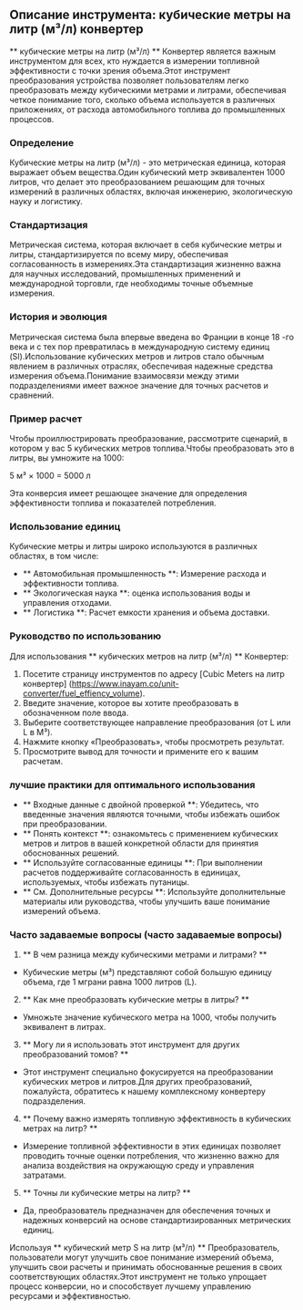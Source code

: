 ## Описание инструмента: кубические метры на литр (м³/л) конвертер

** кубические метры на литр (м³/л) ** Конвертер является важным инструментом для всех, кто нуждается в измерении топливной эффективности с точки зрения объема.Этот инструмент преобразования устройства позволяет пользователям легко преобразовать между кубическими метрами и литрами, обеспечивая четкое понимание того, сколько объема используется в различных приложениях, от расхода автомобильного топлива до промышленных процессов.

### Определение

Кубические метры на литр (м³/л) - это метрическая единица, которая выражает объем вещества.Один кубический метр эквивалентен 1000 литров, что делает это преобразованием решающим для точных измерений в различных областях, включая инженерию, экологическую науку и логистику.

### Стандартизация

Метрическая система, которая включает в себя кубические метры и литры, стандартизируется по всему миру, обеспечивая согласованность в измерениях.Эта стандартизация жизненно важна для научных исследований, промышленных применений и международной торговли, где необходимы точные объемные измерения.

### История и эволюция

Метрическая система была впервые введена во Франции в конце 18 -го века и с тех пор превратилась в международную систему единиц (SI).Использование кубических метров и литров стало обычным явлением в различных отраслях, обеспечивая надежные средства измерения объема.Понимание взаимосвязи между этими подразделениями имеет важное значение для точных расчетов и сравнений.

### Пример расчет

Чтобы проиллюстрировать преобразование, рассмотрите сценарий, в котором у вас 5 кубических метров топлива.Чтобы преобразовать это в литры, вы умножите на 1000:

5 м³ × 1000 = 5000 л

Эта конверсия имеет решающее значение для определения эффективности топлива и показателей потребления.

### Использование единиц

Кубические метры и литры широко используются в различных областях, в том числе:

- ** Автомобильная промышленность **: Измерение расхода и эффективности топлива.
- ** Экологическая наука **: оценка использования воды и управления отходами.
- ** Логистика **: Расчет емкости хранения и объема доставки.

### Руководство по использованию

Для использования ** кубических метров на литр (м³/л) ** Конвертер:

1. Посетите страницу инструментов по адресу [Cubic Meters на литр конвертер] (https://www.inayam.co/unit-converter/fuel_effiency_volume).
2. Введите значение, которое вы хотите преобразовать в обозначенном поле ввода.
3. Выберите соответствующее направление преобразования (от L или L в M³).
4. Нажмите кнопку «Преобразовать», чтобы просмотреть результат.
5. Просмотрите вывод для точности и примените его к вашим расчетам.

### лучшие практики для оптимального использования

- ** Входные данные с двойной проверкой **: Убедитесь, что введенные значения являются точными, чтобы избежать ошибок при преобразовании.
- ** Понять контекст **: ознакомьтесь с применением кубических метров и литров в вашей конкретной области для принятия обоснованных решений.
- ** Используйте согласованные единицы **: При выполнении расчетов поддерживайте согласованность в единицах, используемых, чтобы избежать путаницы.
- ** См. Дополнительные ресурсы **: Используйте дополнительные материалы или руководства, чтобы улучшить ваше понимание измерений объема.

### Часто задаваемые вопросы (часто задаваемые вопросы)

1. ** В чем разница между кубическими метрами и литрами? **
- Кубические метры (м³) представляют собой большую единицу объема, где 1 мграни равна 1000 литров (L).

2. ** Как мне преобразовать кубические метры в литры? **
- Умножьте значение кубического метра на 1000, чтобы получить эквивалент в литрах.

3. ** Могу ли я использовать этот инструмент для других преобразований томов? **
- Этот инструмент специально фокусируется на преобразовании кубических метров и литров.Для других преобразований, пожалуйста, обратитесь к нашему комплексному конвертеру подразделения.

4. ** Почему важно измерять топливную эффективность в кубических метрах на литр? **
- Измерение топливной эффективности в этих единицах позволяет проводить точные оценки потребления, что жизненно важно для анализа воздействия на окружающую среду и управления затратами.

5. ** Точны ли кубические метры на литр? **
- Да, преобразователь предназначен для обеспечения точных и надежных конверсий на основе стандартизированных метрических единиц.

Используя ** кубический метр S на литр (м³/л) ** Преобразователь, пользователи могут улучшить свое понимание измерений объема, улучшить свои расчеты и принимать обоснованные решения в своих соответствующих областях.Этот инструмент не только упрощает процесс конверсии, но и способствует лучшему управлению ресурсами и эффективностью.